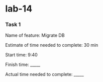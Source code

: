 # lab-14

### Task 1

Name of feature: Migrate DB

Estimate of time needed to complete: 30 min

Start time: 9:40

Finish time: _____

Actual time needed to complete: _____